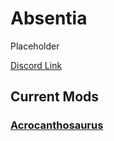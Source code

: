 # Absentia

Placeholder

[Discord Link](#)

## Current Mods

### [Acrocanthosaurus](./Path-of-Titans-Absentia.md)
